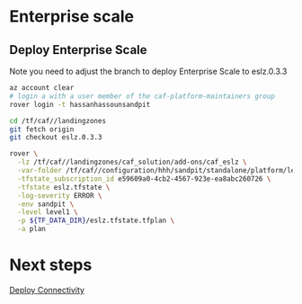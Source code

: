 # Enterprise scale

## Deploy Enterprise Scale

Note you need to adjust the branch to deploy Enterprise Scale to eslz.0.3.3

```bash
az account clear
# login a with a user member of the caf-platform-maintainers group
rover login -t hassanhassounsandpit

cd /tf/caf//landingzones
git fetch origin
git checkout eslz.0.3.3

rover \
  -lz /tf/caf//landingzones/caf_solution/add-ons/caf_eslz \
  -var-folder /tf/caf//configuration/hhh/sandpit/standalone/platform/level1/eslz \
  -tfstate_subscription_id e59609a0-4cb2-4567-923e-ea8abc260726 \
  -tfstate eslz.tfstate \
  -log-severity ERROR \
  -env sandpit \
  -level level1 \
  -p ${TF_DATA_DIR}/eslz.tfstate.tfplan \
  -a plan

```

# Next steps

 [Deploy Connectivity](../../level2/connectivity/readme.md)
